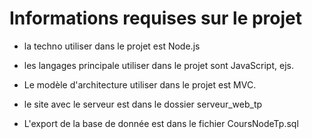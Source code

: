 # Informations requises sur le projet

- la techno utiliser dans le projet est Node.js
- les langages principale utiliser dans le projet sont JavaScript, ejs.
- Le modèle d'architecture utiliser dans le projet est MVC.

- le site avec le serveur est dans le dossier serveur_web_tp
- L'export de la base de donnée est dans le fichier CoursNodeTp.sql
